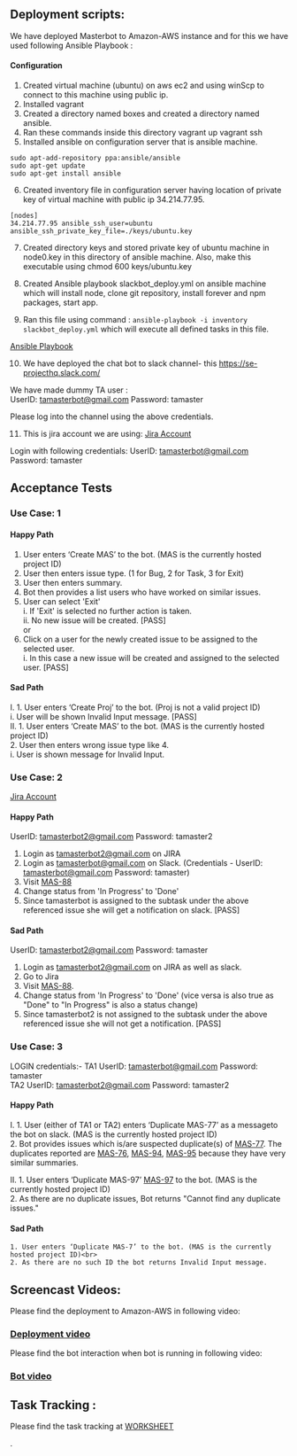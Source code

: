 ## Deployment scripts:

We have deployed Masterbot to Amazon-AWS instance and for this we have used following Ansible Playbook :

#### Configuration

1. Created virtual machine (ubuntu) on aws ec2 and using winScp to connect to this machine using public ip.
2. Installed vagrant
3. Created a directory named boxes and created a directory named ansible.
4. Ran these commands inside this directory
   vagrant up
   vagrant ssh
5. Installed ansible on configuration server that is ansible machine.
```
sudo apt-add-repository ppa:ansible/ansible
sudo apt-get update
sudo apt-get install ansible
```

6. Created inventory file in configuration server having location of private key of virtual machine with public ip 34.214.77.95.
```
[nodes]
34.214.77.95 ansible_ssh_user=ubuntu ansible_ssh_private_key_file=./keys/ubuntu.key
```
7. Created directory keys and stored private key of ubuntu machine in node0.key in this directory of ansible machine. Also, make this executable using chmod 600 keys/ubuntu.key 

8. Created Ansible playbook slackbot_deploy.yml on ansible machine which will install node, clone git repository, install forever and npm packages, start app. 
9. Ran this file using command : ```ansible-playbook -i inventory slackbot_deploy.yml``` which will execute all defined tasks in this file. 

[Ansible Playbook](https://github.ncsu.edu/sbiswas4/CSC510_Fall17_Project/blob/master/Deploy/slackbot_deploy.yml)

10. We have deployed the chat bot to slack channel- this https://se-projecthq.slack.com/

We have made dummy TA user : <br>
  UserID:  tamasterbot@gmail.com Password: tamaster <br>
  
Please log into the channel using the above credentials.

11. This is jira account we are using: [Jira Account](https://masterbot.atlassian.net/projects/MAS/issues/MAS-88?filter=allissues)

Login with following credentials:
UserID:  tamasterbot@gmail.com Password: tamaster <br>

## Acceptance Tests

### Use Case: 1

#### Happy Path
1. User enters ‘Create MAS’ to the bot. (MAS is the currently hosted project ID)<br>
2. User then enters issue type. (1 for Bug, 2 for Task, 3 for Exit)<br>
3. User then enters summary.<br>
4. Bot then provides a list users who have worked on similar issues. 
5. User can select 'Exit' <br>
   i. If 'Exit' is selected no further action is taken.<br>
   ii. No new issue will be created. [PASS]<br>
or 
5. Click on a user for the newly created issue to be assigned to the selected user. <br>
   i. In this case a new issue will be created and assigned to the selected user. [PASS]<br>
   
#### Sad Path
I. 1. User enters ‘Create Proj’ to the bot. (Proj is not a valid project ID)<br>
       i. User will be shown Invalid Input message. [PASS]<br>
II. 1. User enters ‘Create MAS’ to the bot. (MAS is the currently hosted project ID)<br>
    2. User then enters wrong issue type like 4.<br>
       i. User is shown message for Invalid Input.<br>


### Use Case: 2 

[Jira Account](https://masterbot.atlassian.net/browse/MAS-88)
#### Happy Path
UserID:  tamasterbot2@gmail.com Password: tamaster2 <br>
1. Login as tamasterbot2@gmail.com on JIRA<br>
2. Login as tamasterbot@gmail.com on Slack. (Credentials - UserID:  tamasterbot@gmail.com Password: tamaster)<br>
2. Visit [MAS-88](https://masterbot.atlassian.net/browse/MAS-88)<br>
3. Change status from 'In Progress' to 'Done'<br>
4. Since tamasterbot is assigned to the subtask under the above referenced issue she will get a notification on slack. [PASS] <br>

#### Sad Path
UserID:  tamasterbot2@gmail.com Password: tamaster <br>
1. Login as tamasterbot2@gmail.com on JIRA as well as slack.<br>
2. Go to Jira<br>
3. Visit [MAS-88](https://masterbot.atlassian.net/browse/MAS-88).<br>
4. Change status from 'In Progress' to 'Done' (vice versa is also true as "Done" to "In Progress" is also a status change)<br>
5. Since tamasterbot2 is not assigned to the subtask under the above referenced issue she will not get a notification. [PASS] <br>


### Use Case: 3

LOGIN credentials:-
TA1 UserID:  tamasterbot@gmail.com Password: tamaster <br>
TA2 UserID:  tamasterbot2@gmail.com Password: tamaster2 <br>
#### Happy Path
I. 1. User (either of TA1 or TA2) enters ‘Duplicate MAS-77’ as a messageto the bot on slack. (MAS is the currently hosted project ID)<br>
   2. Bot provides issues which is/are suspected duplicate(s) of [MAS-77](https://masterbot.atlassian.net/browse/MAS-77). The duplicates reported are [MAS-76](https://masterbot.atlassian.net/browse/MAS-76), [MAS-94](https://masterbot.atlassian.net/browse/MAS-94), [MAS-95](https://masterbot.atlassian.net/browse/MAS-95) because they have very similar summaries. 

II. 1. User enters ‘Duplicate MAS-97’ [MAS-97](https://masterbot.atlassian.net/browse/MAS-97) to the bot. (MAS is the currently hosted project ID)<br>
    2. As there are no duplicate issues, Bot returns "Cannot find any duplicate issues." 

#### Sad Path
    1. User enters ‘Duplicate MAS-7’ to the bot. (MAS is the currently hosted project ID)<br>
    2. As there are no such ID the bot returns Invalid Input message.

## Screencast Videos:
  
  Please find the deployment to Amazon-AWS in following video: 
###   [Deployment video](http://www.google.com/)

 Please find the bot interaction when bot is running in following video: 
###   [Bot video](http://www.google.com/)

## Task Tracking :

  Please find the task tracking at 
      [WORKSHEET](https://github.ncsu.edu/sbiswas4/CSC510_Fall17_Project/blob/master/Deploy/WORKSHEET.md)
      


.
  
 
  
 
